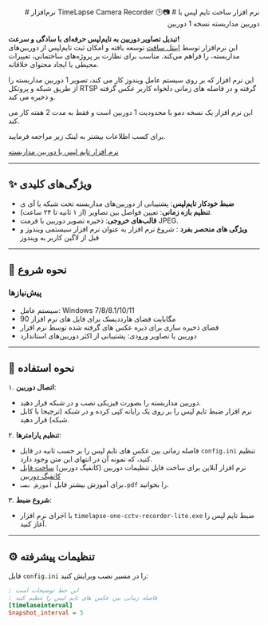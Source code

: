 <p align="right">
# نرم‌افزار TimeLapse Camera Recorder 🕒📷
# نرم افزار ساخت تایم لپس با دوربین مداربسته نسخه  1 دوربین

**تبدیل تصاویر دوربین به تایم‌لپس حرفه‌ای با سادگی و سرعت!**  
این نرم‌افزار توسط [اینتل سافت](https://intellsoft.ir) توسعه یافته و امکان ثبت تایم‌لپس از دوربین‌های مداربسته، را فراهم می‌کند. مناسب برای نظارت بر پروژه‌های ساختمانی، تغییرات محیطی یا ایجاد محتوای خلاقانه.

این نرم افزار که بر روی سیستم عامل ویندوز کار می کند، تصویر 1 دوربین مداربسته را از طریق شبکه و پروتکل RTSP گرفته و در فاصله های زمانی دلخواه کاربر عکس گرفته و ذخیره می کند.

این نرم افزار یک نسخه دمو با محدودیت 1 دوربین است و فقط به مدت 2 هفته کار می کند.

برای کسب اطلاعات بیشتر به لینک زیر مراجعه فرمایید.

[نرم افزار تایم لپس با دوربین مداربسته](https://intellsoft.ir/product/timelapse-camera-recorder/)


---

## ✨ ویژگی‌های کلیدی
- **ضبط خودکار تایم‌لپس**: پشتیبانی از دوربین‌های مداربسته تحت شبکه یا آی ی
- **تنظیم بازه زمانی**: تعیین فواصل بین تصاویر (از ۱ ثانیه تا ۲۴ ساعت).
- **قالب‌های خروجی**: ذخیره تصویر دوربین با فرمت‌ JPEG.
- **ویژگی های منحصر بفرد** : شروع نرم افزار به عنوان نرم افزار سیستمی ویندوز و قبل از لاگین کاربر به ویندوز
---

## 🚀 نحوه شروع
### پیش‌نیازها
- سیستم عامل: Windows 7/8/8.1/10/11
- 90 مگابایت فضای هارددیسک برای فایل های نرم افزار
- فضای ذخیره سازی برای ذیره عکس های گرفته شده توسط نرم افزار
- دوربین یا تصاویر ورودی: پشتیبانی از اکثر دوربین‌های استاندارد

---

## 📸 نحوه استفاده
۱. **اتصال دوربین**:  
   - دوربین مداربسته را بصورت فیزیکی نصب و در شبکه قرار دهید.
   - نرم افزار ضبط تایم لپس را بر روی یک رایانه کپی کرده و در شبکه (ترجیحا با کابل شبکه) قرار دهید.

۲. **تنظیم پارامترها**:  
   - فاصله زمانی بین عکس های تایم لپس را بر حسب ثانیه در فایل `config.ini` تنظیم کنید، که نمونه آن در انتهای این متن وجود دارد.
   - نرم افزار آنلاین برای ساخت فایل تنظیمات دوربین (کانفیگ دوربین)
[ساخت فایل کانفیگ دوربین](https://intellsoft.ir/config/)
   - برای آموزش بیشتر فایل `آموزش نصب.pdf` را بخوانید.

۳. **شروع ضبط**:  
   - با اجرای نرم افزار `timelapse-one-cctv-recorder-lite.exe` ضبط تایم لپس را آغاز کنید.

---

## ⚙️ تنظیمات پیشرفته
فایل `config.ini` را در مسیر نصب ویرایش کنید:
```ini
; ابن خط توضیحات است
; فاصله زمانی بین عکس های تایم لپس را تنظیم کنید
[timelaseinterval]
Snapshot_interval = 5
```
</p>

